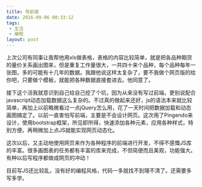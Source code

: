 ```yaml
---
title: 写前端
date: 2016-09-06 00:33:12
tags:
 - 生活
 - 编程
layout: post
---
```

上次公司有同事让我帮他用xls做表格，表格的内容比较简单，就是把各品种期货的量价关系画出图来，但是重复工作量很大，一共四十来个品种，每个品种每年一张图，多的可能有十几年的数据。我跟他说这样太复杂了，要不我做个网页版的给你吧，只要做个模板，就能把各种数据直接套进去。他同意了。

<!-- more -->

接下这个活我就意识到自己给自己挖了个坑，因为从来没有写过前端，更别说配合javascript动态加载数据这么复杂的。不过真的做起来还好，js的语法本来就比较简单，再加上以前略微看过一点jQuery怎么用，花了一天时间把数据加载和动态画图搞定了。以前一直害怕写前端，主要是不会设计网页。这次用了Pingendo来设计，使用bootstrap框架，所见即所得，快速添加各种元素，应用各种样式，特别方便。再稍微加上点JS就能实现网页动态化。

这次以后，又主动地使用网页来作为各种程序的前端进行开发，不得不感慨JS库的丰富。很多画图表的任务都有丰富的库来完成，不但简便而且美观，功能强大。有种以后写程序都做成网页的冲动！

目前写JS还比较乱，没有好的编程风格，代码一多就找不到理不清了。还需要多写多学。


